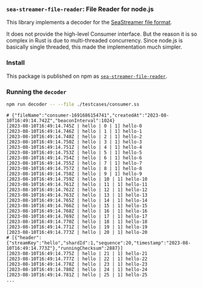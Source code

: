 ### `sea-streamer-file-reader`: File Reader for node.js

This library implements a decoder for the [SeaStreamer file format](https://github.com/SeaQL/sea-streamer/tree/main/sea-streamer-file).

It does not provide the high-level Consumer interface. But the reason it is so complex in Rust is due to multi-threaded concurrency. Since node.js is basically single threaded, this made the implementation much simpler.

### Install

This package is published on npm as [`sea-streamer-file-reader`](https://www.npmjs.com/package/sea-streamer-file-reader).

### Running the `decoder`

```sh
npm run decoder -- --file ./testcases/consumer.ss
```

```log
# {"fileName":"consumer-1691686154741","createdAt":"2023-08-10T16:49:14.742Z","beaconInterval":1024}
[2023-08-10T16:49:14.745Z | hello | 0 | 1] hello-0
[2023-08-10T16:49:14.746Z | hello | 1 | 1] hello-1
[2023-08-10T16:49:14.748Z | hello | 2 | 1] hello-2
[2023-08-10T16:49:14.750Z | hello | 3 | 1] hello-3
[2023-08-10T16:49:14.751Z | hello | 4 | 1] hello-4
[2023-08-10T16:49:14.753Z | hello | 5 | 1] hello-5
[2023-08-10T16:49:14.754Z | hello | 6 | 1] hello-6
[2023-08-10T16:49:14.755Z | hello | 7 | 1] hello-7
[2023-08-10T16:49:14.757Z | hello | 8 | 1] hello-8
[2023-08-10T16:49:14.758Z | hello | 9 | 1] hello-9
[2023-08-10T16:49:14.759Z | hello | 10 | 1] hello-10
[2023-08-10T16:49:14.761Z | hello | 11 | 1] hello-11
[2023-08-10T16:49:14.762Z | hello | 12 | 1] hello-12
[2023-08-10T16:49:14.763Z | hello | 13 | 1] hello-13
[2023-08-10T16:49:14.765Z | hello | 14 | 1] hello-14
[2023-08-10T16:49:14.766Z | hello | 15 | 1] hello-15
[2023-08-10T16:49:14.768Z | hello | 16 | 1] hello-16
[2023-08-10T16:49:14.769Z | hello | 17 | 1] hello-17
[2023-08-10T16:49:14.770Z | hello | 18 | 1] hello-18
[2023-08-10T16:49:14.771Z | hello | 19 | 1] hello-19
[2023-08-10T16:49:14.773Z | hello | 20 | 1] hello-20
# [{"header":{"streamKey":"hello","shardId":1,"sequence":20,"timestamp":"2023-08-10T16:49:14.773Z"},"runningChecksum":2887}]
[2023-08-10T16:49:14.775Z | hello | 21 | 1] hello-21
[2023-08-10T16:49:14.777Z | hello | 22 | 1] hello-22
[2023-08-10T16:49:14.778Z | hello | 23 | 1] hello-23
[2023-08-10T16:49:14.780Z | hello | 24 | 1] hello-24
[2023-08-10T16:49:14.781Z | hello | 25 | 1] hello-25
...
```